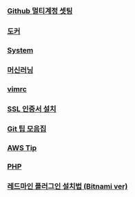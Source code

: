 

<h3><a href="https://jhjjang.github.io/github/">Github 멀티계정 셋팅</a></h3>

<h3><a href="https://jhjjang.github.io/docker/">도커</a></h3>

<h3><a href="http://jhjjang.github.io/system/">System</a></h3>

<h3><a href="https://jhjjang.github.io/machine-learning/">머신러닝</a></h3>

<h3><a href="https://jhjjang.github.io/vimrc/">vimrc</a></h3>

<h3><a href="https://jhjjang.github.io/ssl/">SSL 인증서 설치</a></h3>

<h3><a href="https://jhjjang.github.io/gittip/">Git 팁 모음집</a></h3>

<h3><a href="https://jhjjang.github.io/awstip/">AWS Tip</a></h3>

<h3><a href="https://jhjjang.github.io/php/">PHP</a></h3>

<h3><a href="https://jhjjang.github.io/redmine/">레드마인 플러그인 설치법 (Bitnami ver)</a></h3>
